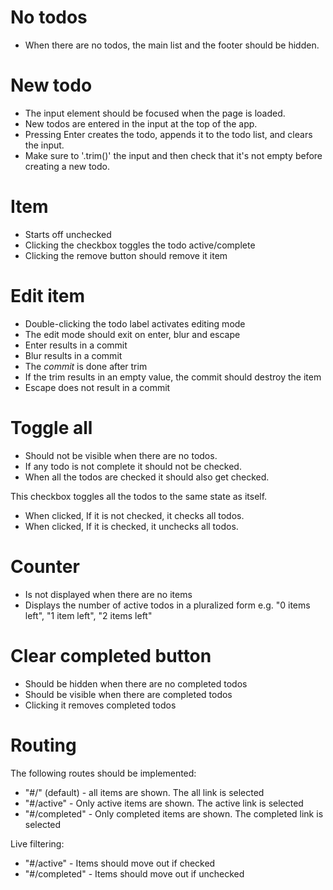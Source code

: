 # No todos
- When there are no todos, the main list and the footer should be hidden.

# New todo
- The input element should be focused when the page is loaded. 
- New todos are entered in the input at the top of the app. 
- Pressing Enter creates the todo, appends it to the todo list, and clears the input. 
- Make sure to '.trim()' the input and then check that it's not empty before creating a new todo. 

# Item
- Starts off unchecked
- Clicking the checkbox toggles the todo active/complete
- Clicking the remove button should remove it item

# Edit item
- Double-clicking the todo label activates editing mode
- The edit mode should exit on enter, blur and escape
- Enter results in a commit
- Blur results in a commit
- The *commit* is done after trim
- If the trim results in an empty value, the commit should destroy the item
- Escape does not result in a commit

# Toggle all
- Should not be visible when there are no todos.
- If any todo is not complete it should not be checked.
- When all the todos are checked it should also get checked.

This checkbox toggles all the todos to the same state as itself. 
- When clicked, If it is not checked, it checks all todos.
- When clicked, If it is checked, it unchecks all todos.

# Counter
- Is not displayed when there are no items
- Displays the number of active todos in a pluralized form e.g. "0 items left", "1 item left", "2 items left"

# Clear completed button
- Should be hidden when there are no completed todos
- Should be visible when there are completed todos
- Clicking it removes completed todos 

# Routing
The following routes should be implemented: 
- "#/" (default) - all items are shown. The all link is selected
- "#/active" - Only active items are shown. The active link is selected
- "#/completed" - Only completed items are shown. The completed link is selected

Live filtering:
- "#/active" - Items should move out if checked
- "#/completed" - Items should move out if unchecked